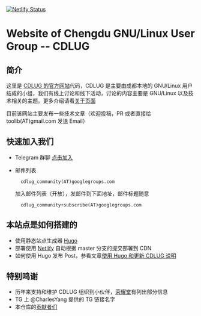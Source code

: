 [![Netlify Status](https://api.netlify.com/api/v1/badges/6db5e0a1-55d2-4090-ab05-096de6135029/deploy-status)](https://app.netlify.com/sites/cdlug/deploys)

# Website of Chengdu GNU/Linux User Group -- CDLUG

## 简介 

这里是 [CDLUG 的官方网站](https://cdlug.org)代码，CDLUG 是主要由成都本地的 GNU/Linux 用户结成的小组，我们有线上讨论和线下活动，讨论的内容主要是 GNU/Linux 以及技术相关的主题。更多介绍请看[关于页面](https://cdlug.org/about)

目前该网站主要发布一些技术文章（欢迎投稿，PR 或者直接给 toolib(AT)gmail.com 发送 Email）

## 快速加入我们

- Telegram 群聊  [点击加入](https://t.me/CDLUG)
- 邮件列表

        cdlug_community(AT)googlegroups.com
    
    加入邮件列表（开放），发邮件到下面地址，邮件标题随意

        cdlug_community+subscribe(AT)googlegroups.com

## 本站点是如何搭建的

- 使用静态站点生成器 [Hugo](https://gohugo.io/)
- 部署使用 [Netlify](https://netlify.com) 自动根据 master 分支的提交部署到 CDN
- 如何使用 Hugo 发布 Post，参看文章[使用 Hugo 和更新 CDLUG 说明](https://cdlug.org/2020/04/08/hugo-post-guide/)

## 特别鸣谢

- 历年来支持和维护 CDLUG 组织到小伙伴，[荣耀堂](https://cdlug.org/hall-of-fame)有列出部分信息
- TG 上 @CharlesYang 提供的 TG 链接名字
- 本仓库的[贡献者们](https://github.com/cdlug/cdlug.github.io/graphs/contributors)
